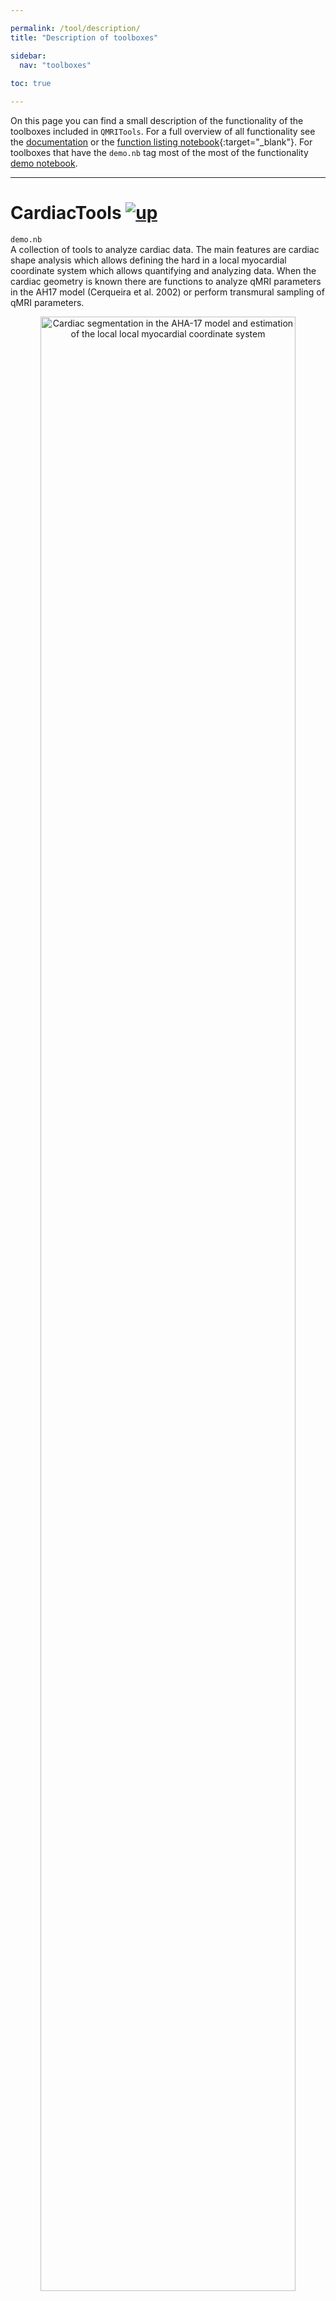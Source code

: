 ```yaml
---

permalink: /tool/description/
title: "Description of toolboxes"

sidebar:
  nav: "toolboxes"
  
toc: true

---
```


<a name="top"></a>
On this page you can find a small description of the functionality
of the toolboxes included in `QMRITools`. For a full overview of all
functionality see the [documentation](../doc) or the [function listing notebook](https://github.com/mfroeling/QMRITools/blob/master/QMRITools/All-Functions.nb){:target="_blank"}.
For toolboxes that have the `demo.nb` tag most of the most of the functionality [demo notebook](../doc/demo/).


--------------------------------------------------------------------------

# CardiacTools [![up](../../assets/images/arrow.png)](../description/#top "Top of page")

`demo.nb`<br>
A collection of tools to analyze cardiac data. The main features are
cardiac shape analysis which allows defining the hard in a local
myocardial coordinate system which allows quantifying and analyzing
data. When the cardiac geometry is known there are functions to analyze
qMRI parameters in the AH17 model (Cerqueira et al. 2002) or perform
transmural sampling of qMRI parameters. 

<p align="center">
<img 
src="../../assets/images/cardiac.png"
title="local myocardial coordinate system" 
alt="Cardiac segmentation in the AHA-17 model and estimation of the local local myocardial coordinate system"  
width="90%"/>
</p>


--------------------------------------------------------------------------

# CoilTools [![up](../../assets/images/arrow.png)](../description/#top "Top of page")

A collection of tools to evaluate and visualize complex multi-coil data. The functions
are specific for analysis of multi-coil magnitude and noise data which
allows quantifying per channel SNR. Furthermore, if complex coil
sensitivity maps are available it allows performing SENSE g-factor maps
simulations. 

<p align="center">
<img 
src="../../assets/images/coilpos.jpg"
title="coil position analysis" 
alt="analysis of coil positions and their sensitivity"  
width="90%"/>
</p>


--------------------------------------------------------------------------

# DenoiseTools [![up](../../assets/images/arrow.png)](../description/#top "Top of page")

`demo.nb`<br>
The toobox provides two algorithms that allow denoising of DWI data. The
first is based on and LMMSE framework (Aja-Fernandez et al. 2008) and
the second is based on a random matrix theory and Principal component
analysis framework (Veraart et al. 2016). Furthermore, it provides an anisotropic filters for denoising the
estimated diffusion tensor which provides more reliable fiber
orientation analysis and fiber tractography (Lee et al. 2006; Damon et al. 2021). 

<p align="center">
<img 
src="../../assets/images/denoise.jpg"
title="noise removal of diffusion data" 
alt="denoising of diffusion data using principal component analysis"  
width="90%"/>
</p>


--------------------------------------------------------------------------

# DixonTools [![up](../../assets/images/arrow.png)](../description/#top "Top of page")

`demo.nb`<br>
An IDEAL based Dixon reconstruction algorithm (Reeder et al. 2005; Yu et
al. 2008). The method provides multi-peak fitting B0 field and T2-
correction. The toolbox also provides a function for unwrapping phase
data in 2D and 3D based on a best path method (Abdul-Rahman et al. 2007;
Herraez et al. 2002). It also contains a function that allows simulating
gradient echo Dixon data. 

<p align="center">
<img 
src="../../assets/images/dixonIm.jpg"
title="Dixon reconstruction output" 
alt="IDEAL based Dixon reconstruction output"  
width="90%"/>
</p>
<p align="center">
<img 
src="../../assets/images/dixon.png"
title="dixon reconstruction simulation" 
alt="IDEAL based Dixon reconstruction: fitted fat fractions as a function of the imposed fat fraction, SNR and B0 field offset"  
width="90%"/>
</p>


--------------------------------------------------------------------------

# ElastixTools [![up](../../assets/images/arrow.png)](../description/#top "Top of page")

`demo.nb`<br>
A wrapper that calls the Elastix registration framework (Klein et al.
2010; Shamonin 2013). The toolbox determines what registration or
transformations need to be performed, exports the related data to a temp
folder and calls an automatically generated command line script that
performs the registration. After registration is completed the data is
again loaded into Mathematica. 

<p align="center">
<img 
src="../../assets/images/registration.png"
title="non rigid registration over time points" 
alt="non rigid registration over time points using Dixon data"  
width="90%"/>
</p>
<p align="center">
<img 
src="../../assets/images/cardreg.gif"
title="cardiac diffusion data registration" 
alt="non rigid registration of mulit slice 2D cardiac diffusion data"  
width="90%"/>
</p>


--------------------------------------------------------------------------

# GeneralTools [![up](../../assets/images/arrow.png)](../description/#top "Top of page")

`demo.nb`<br>
This toolbox provides core functions used in many other functions and
features. The functions comprise amongst others: data cropping,
mathematical and statistical operators that ignore zero values, and data
rescaling, transformation and padding. 


--------------------------------------------------------------------------

# GradientTools [![up](../../assets/images/arrow.png)](../description/#top "Top of page")

`demo.nb`<br>
The main feature is an algorithm that uses static repulsion (Jones,
Horsfield, and Simmons 1999; Froeling et al. 2017) to generate
homogeneously distributed gradient directions for DWI experiments. It
also provides functions to convert bval and bvec files to bmatrix and
vice versa. 

![The graphical user interface of the gradient generation tool.](../../assets/images/gradients-2.png)


--------------------------------------------------------------------------

# ImportTools [![up](../../assets/images/arrow.png)](../description/#top "Top of page")

Allows importing DCM data or DCM header attributes. These functions are
rarely used since the toolbox mostly uses the NIfTY data format and
provides tools to convert DCM to NIfTI via
[dcm2niix](https://github.com/rordenlab/dcm2niix). 
Furthermore the default DCM importing capability of Mathematica has improved over the years.


--------------------------------------------------------------------------

# IVIMTools [![up](../../assets/images/arrow.png)](../description/#top "Top of page")

`demo.nb`<br>
The toolbox includes functions to perform IVIM fitting of DWI data.
There are two main functions: non linear fitting and Bayesian fitting
(Orton et al. 2014). It also contains functions to remove the IVIM bias signal from 
diffusion weighted data using multiple b-values (de Luca et al. 2017). 

<p align="center">
<img src="../../assets/images/ivim fit.jpg"
title="ivim fitting " 
alt="effect of inculding ivim into the DTI fit."  
width="90%"/>
</p>

<p align="center">
<img src="../../assets/images/ivim.png" 
title="ivim plot"
alt="Visualization of IVIM fitting."  
width="90%" />
</p>


--------------------------------------------------------------------------

# JcouplingTools [![up](../../assets/images/arrow.png)](../description/#top "Top of page")

`demo.nb`<br>
A toolbox that allows simulation of NMR spectra using Hamiltonians based
on methods from [FID-A](https://github.com/CIC-methods/FID-A). It allows
simulating large spin systems (Castillo et al. 2011) and was initially implemented 
to investigate fat spectra in TSE acquisitions of muscle (Stokes et al.
2013). However its most prominent application now is to generate basis spectra for
fitting acquired MRS data.

<p align="center">
<img src="../../assets/images/jcoupling.png" 
title="Simulated 31p spectra"
alt="Simulated 31p spectra."  
width="90%" />
</p>


--------------------------------------------------------------------------

# MaskingTools [![up](../../assets/images/arrow.png)](../description/#top "Top of page")

`demo.nb`<br>
Tools for masking and homogenization of data. It provides functions for
smoothing cutting and merging masks and functions for the evaluation of
data within masks. 

<p align="center">
<img src="../../assets/images/segment.gif" 
title="Muscle segmentation"
alt="Visualization of manual segmented muscles."  
width="90%" />
</p>


--------------------------------------------------------------------------

# NiftiTools [![up](../../assets/images/arrow.png)](../description/#top "Top of page")

`demo.nb`<br>
Import and export of the NIfTI file format. Part of the code is based on
previously implemented
[nii-converter](https://github.com/tomdelahaije/nifti-converter). For
converting DICOM data to the NIfTI file format the toolbox uses
[dcm2niix](https://github.com/rordenlab/dcm2niix/releases). It also
provides some specialized NIfTI import functions for specific
experiments which are probably not generalizable. 


--------------------------------------------------------------------------

# PhysiologyTools [![up](../../assets/images/arrow.png)](../description/#top "Top of page")

Functions for importing and analyzing Philips physiology logging and
RespirAct trace files. The functions are rarely used and not well
supported. 


--------------------------------------------------------------------------

# PlottingTools [![up](../../assets/images/arrow.png)](../description/#top "Top of page")

`demo.nb`<br>
A variety of functions for visualization of various data types. The main
functions are ‘PlotData’ and ‘PlotData3D’ which allow viewing 2D, 3D and
4D data. 

<p align="center">
<img src="../../assets/images/PlotData.png" 
title="PlotData window"
alt="Data viewer for 2D, 3D and 4D data."  
width="90%" />
</p>


--------------------------------------------------------------------------

# ReconstructionTools [![up](../../assets/images/arrow.png)](../description/#top "Top of page")

A variety of function for raw MRI data reconstruction. The main goal was to 
create a set of functions that allow for the reconstruction of multi coil 3D CSI 
data and and low SNR 31P imaging data. 


--------------------------------------------------------------------------

# ProcessingTools [![up](../../assets/images/arrow.png)](../description/#top "Top of page")

`demo.nb`<br>
The toolbox comprises a variety of functions that allow data
manipulation and analysis. The main functions allow joining multiple
data sets into one continuous data set (Froeling et al. 2015) or to
split data of two legs into two separate data-sets. Furthermore, it
contains a collection of functions for data evaluation and analysis.

<p align="center">
<img src="../../assets/images/joining.png" 
title="Joining data acquired in multiple stacks"
alt="Joining data acquired in multiple stacks."  
width="90%" />
</p>

<p align="center">
<img src="../../assets/images/split.jpg" 
title="Split data in left and right"
alt="Automatically find the plan where to split data into left and right leg."  
width="90%" />
</p>


--------------------------------------------------------------------------

# RelaxometryTools [![up](../../assets/images/arrow.png)](../description/#top "Top of page")

`demo.nb`<br>
A collection of tools to fit T2, T2\*, T1rho and T1 relaxometry data.
The main function of this toolbox is an extended phase graph (EPG)
(Weigel 2015) method for multi-compartment T2 fitting of multi-echo spin
echo data (Marty et al. 2016). Therefore it provides functions to
simulate and evaluate EPG (Keene et al. 2020). 

<p align="center">
<img src="../../assets/images/epg.jpg" 
title="EPG simulation with slice profile"
alt="Simulated EPG signal over the slice profile for combined water and fat signals."  
width="90%" />
</p>

<p align="center">
<img src="../../assets/images/epg-t2.png" 
title="EPG fitting simulation"
alt="Demonstration of EPG based T2 fitting: the fitted water T2 relaxation as a function of B1, SNR and fat fraction."  
width="90%" />
</p>


--------------------------------------------------------------------------

# SimulationTools [![up](../../assets/images/arrow.png)](../description/#top "Top of page")

`demo.nb`<br>
The main purpose of this toolbox is to simulate DTI based DWI data and
contains some functions to easily perform analysis of the fit results of
the simulated signals (Froeling et al. 2013). 


--------------------------------------------------------------------------

# SpectroTools [![up](../../assets/images/arrow.png)](../description/#top "Top of page")

`demo.nb`<br>
The main purpose of this toolbox is to process and visualize spectra data
and allows to fit spectra using simulated basis spectra. Dynamic spectra and 
chemical shift data can be denoised using PCA based de-noising (Froeling et al. 2020). 

<p align="center">
<img src="../../assets/images/spectra_fit.gif" 
title="31P spectra fitting"
alt="Comparison of fitted and measured 31P spectra of muscle."  
width="90%" />
</p>

<p align="center">
<img src="../../assets/images/spectra_fit.jpg" 
title="fit results"
alt="Resulting basis spectra of a fit of 31P spectra of muscle."  
width="90%" />
</p>


--------------------------------------------------------------------------

# TensorTools [![up](../../assets/images/arrow.png)](../description/#top "Top of page")

`demo.nb`<br>
The original toolbox where the project started. The main functions in
this toolbox are to fit and evaluate the diffusion tensor model. Various
fitting methods are implemented (e.g. LLS, NLS, WLLS, and iWLLS). The
default method is an iterative weighted linear least squares approach
(Veraart et al. 2013). The tensor fitting also includes outlier
detections using REKINDLE (Tax et al. 2015) and data preparation
includes drift correction (Vos et al. 2017). 

<p align="center">
<img src="../../assets/images/tensor.png" 
title="Fitted tensor"
alt="Fitted tensor from DTI data of calf muscle."  
width="90%" />
</p>

<p align="center">
<img src="../../assets/images/dti.png" 
title="Tensor simulation"
alt="MD and FA as a function of SNR and fat fraction. Results are from simulated data using an iWLLS algorithm with outlier rejection."  
width="90%" />
</p>


--------------------------------------------------------------------------

# TractographyTools [![up](../../assets/images/arrow.png)](../description/#top "Top of page")
`demo.nb`<br>
This toolbox provides functions to perform fiber tractography and fiber analysis.
The toolbox is still under development and currently only the tractography algorithm is implemented in 
the release.

<p align="center">
<img src="../../assets/images/fiber.jpg" 
title="Soleus fiber tractography"
alt="Fiber tractgraphy of the soleus muscle color coded for fiber direction."
width="90%" />
</p>

--------------------------------------------------------------------------

# TaggingTools [![up](../../assets/images/arrow.png)](../description/#top "Top of page")

Currently under development


--------------------------------------------------------------------------

# VisteTools [![up](../../assets/images/arrow.png)](../description/#top "Top of page")

Import and export functions for tensor data which can be used in the
[vIST/e](https://sourceforge.net/projects/viste/){:target="_blank"} tractography tool. 


--------------------------------------------------------------------------

# References [![up](../../assets/images/arrow.png)](../description/#top "Top of page")

- Abdul-Rahman, Hussein S., Munther A. Gdeisat, David R. Burton, Michael
J. Lalor, Francis Lilley, and Christopher J. Moore. 2007. “Fast and
robust three-dimensional best path phase unwrapping algorithm.” *Applied
Optics* 46 (26): 6623. [link](https://doi.org/10.1364/AO.46.006623).

- Aja-Fernandez, Santiago, Marc Niethammer, Marek Kubicki, Martha E.
Shenton, and Carl Fredrik Westin. 2008. “Restoration of DWI data using a
rician LMMSE estimator.” *IEEE Transactions on Medical Imaging* 27 (10):
1389–1403. [link](https://doi.org/10.1109/TMI.2008.920609).

- Castillo, Andrés M., Luc Patiny, and Julien Wist. 2011. “Fast and
accurate algorithm for the simulation of NMR spectra of large spin
systems.” *Journal of Magnetic Resonance* 209 (2). Academic Press:
123–30. [link](https://doi.org/10.1016/j.jmr.2010.12.008).

- Cerqueira, Manuel D., Neil J. Weissman, Vasken Dilsizian, Alice K.
Jacobs, Sanjiv Kaul, Warren K. Laskey, Dudley J. Pennell, John A.
Rumberger, Thomas Ryan, and Mario S. Verani. 2002. “Standardized
myocardial sementation and nomenclature for tomographic imaging of the
heart: A Statement for Healthcare Professionals from the Cardiac Imaging
Committee of the Council on Clinical Cardiology of the American Heart
Association.” *Circulation* 105 (4). Lippincott Williams & Wilkins:
539–42. [link](https://doi.org/10.1161/hc0402.102975).

- Froeling, Martijn, Aart J. Nederveen, Dennis F. R. Heijtel, Arno
Lataster, Clemens Bos, Klaas Nicolay, Mario Maas, Maarten R. Drost, and
Gustav J. Strijkers. 2012. “Diffusion-tensor MRI reveals the complex
muscle architecture of the human forearm.” *Journal of Magnetic
Resonance Imaging* 36 (1). Wiley Subscription Services, Inc., A Wiley
Company: 237–48. [link](https://doi.org/10.1002/jmri.23608).

- Froeling, Martijn, Aart J. Nederveen, Klaas Nicolay, and Gustav J.
Strijkers. 2013. “DTI of human skeletal muscle: The effects of diffusion
encoding parameters, signal-to-noise ratio and T2 on tensor indices and
fiber tracts.” *NMR in Biomedicine* 26 (11): 1339–52. 
[link](https://doi.org/10.1002/nbm.2959).

- Froeling, Martijn, Jos Oudeman, G. J. Gustav J. Strijkers, Mario Maas,
M. R. Maarten R. Drost, Klaas Nicolay, and Aart J. A. J. Nederveen. 2015. 
“Muscle Changes Detected with Diffusion-Tensor Imaging after
Long-Distance Running.” *Radiology* 274 (2): 548–62. 
[link](https://doi.org/10.1148/radiol.14140702).

- Froeling, Martijn, Chantal M. W. Tax, Sjoerd B. Vos, Peter R. Luijten,
and Alexander Leemans. 2017. “MASSIVE brain dataset: Multiple
acquisitions for standardization of structural imaging validation and
evaluation.” *Magnetic Resonance in Medicine* 77 (5). 
Milan: 1797–1809. [link](https://doi.org/10.1002/mrm.26259).

- Froeling, M., Prompers, J. J., Klomp, D. W. J., & van der Velden, T. A. 2021. 
"PCA denoising and Wiener deconvolution of 31P 3D CSI data to enhance effective 
SNR and improve point spread function." *Magnetic Resonance in Medicine* 85 (6) , 
[link](https://doi.org/10.1002/mrm.28654)

- Herraez, Miguel Arevallilo, David R. Burton, Michael J. Lalor, and
Munther A. Gdeisat. 2002. “Fast two-dimensional phase-unwrapping
algorithm based on sorting by reliability following a noncontinuous
path.” *Applied Optics* 41 (35): 7437. [link](https://doi.org/10.1364/AO.41.007437).

- Jones, D. K., M. A. Horsfield, and A. Simmons. 1999. “Optimal strategies
for measuring diffusion in anisotropic systems by magnetic resonance
imaging.” *Magnetic Resonance in Medicine* 42 (3). [link](https://doi.org/10.1002/(SICI)1522-2594).

- Klein, Stefan, Marius Staring, Keelin Murphy, Max A. Viergever, and
Josien P. W. Pluim. 2010. “Elastix: A toolbox for intensity-based
medical image registration.” *IEEE Transactions on Medical Imaging* 29
(1): 196–205. [link](https://doi.org/10.1109/TMI.2009.2035616).

- Lee, Jee Eun, M. K. Chung, and A. L. Alexander. 2006. “Evaluation of
Anisotropic Filters for Diffusion Tensor Imaging.” In *IEEE International 
Symposium on Biomedical Imaging*, 77–80. IEEE. [link](https://doi.org/10.1109/ISBI.2006.1624856).

- Damon, B. M., Ding, Z., Hooijmans, M. T., Anderson, A. W., Zhou, X., 
Coolbaugh, C. L., George, M. K., & Landman, B. A. (2021). "A MATLAB toolbox for muscle 
diffusion-tensor MRI tractography." *Journal of Biomechanics*, 124, 110540. [link](https://doi.org/10.1016/j.jbiomech.2021.110540)

- Marty, Benjamin, Pierre Yves Baudin, Harmen Reyngoudt, Noura Azzabou,
Ericky C. A. Araujo, Pierre G. Carlier, and Paulo L. de Sousa. 2016.
“Simultaneous muscle water T2and fat fraction mapping using transverse
relaxometry with stimulated echo compensation.” *NMR in Biomedicine* 29
(4): 431–43. [link](https://doi.org/10.1002/nbm.3459).

- Orton, Matthew R., David J. Collins, Dow-Mu Koh, and Martin O. Leach. 2014. 
“Improved intravoxel incoherent motion analysis of diffusion
weighted imaging by data driven Bayesian modeling.” *Magnetic Resonance
in Medicine* 71 (1): 411–20. [link](https://doi.org/10.1002/mrm.24649).

- De Luca, A., Bertoldo, A., & Froeling, M. (2017). "Effects of perfusion on DTI and DKI 
estimates in the skeletal muscle. *Magnetic Resonance in Medicine*, 78(1), 233–246. [link](https://doi.org/10.1002/mrm.26373)

- Reeder, Scott B., Angel R. Pineda, Zhifei Wen, Ann Shimakawa, Huanzhou
Yu, Jean H. Brittain, Garry E. Gold, Christopher H. Beaulieu, and
Norbert T. Pelc. 2005. “Iterative decomposition of water and fat with
echo asymmetry and least-squares estimation (IDEAL): Application with
fast spin-echo imaging.” *Magnetic Resonance in Medicine* 54 (3):
636–44. [link](https://doi.org/10.1002/mrm.20624).

- Shamonin, Denis. 2013. “Fast parallel image registration on CPU and GPU
for diagnostic classification of Alzheimer’s disease.” *Frontiers in
Neuroinformatics* 7 (January): 50. [link](https://doi.org/10.3389/fninf.2013.00050).

- Stokes, Ashley M., Yesu Feng, Tanya Mitropoulos, and Warren S. Warren. 2013. 
“Enhanced refocusing of fat signals using optimized multipulse
echo sequences.” *Magnetic Resonance in Medicine* 69 (4).
Wiley-Blackwell: 1044–55. [link](https://doi.org/10.1002/mrm.24340).

- Tax, Chantal M.W., Willem M. Otte, Max A. Viergever, Rick M. Dijkhuizen,
and Alexander Leemans. 2015. “REKINDLE: Robust Extraction of Kurtosis
INDices with Linear Estimation.” *Magnetic Resonance in Medicine* 73
(2): 794–808. [link](https://doi.org/10.1002/mrm.25165).

- Veraart, Jelle, Els Fieremans, and Dmitry S. Novikov. 2016. “Diffusion
MRI noise mapping using random matrix theory.” *Magnetic Resonance in
Medicine* 76 (5): 1582–93. [link](https://doi.org/10.1002/mrm.26059).

- Veraart, Jelle, Dmitry S. Novikov, Daan Christiaens, Benjamin Ades-aron,
Jan Sijbers, and Els Fieremans. 2016. “Denoising of diffusion MRI using
random matrix theory.” *NeuroImage* 142 (November). Elsevier Inc.:
394–406. [link](https://doi.org/10.1016/j.neuroimage.2016.08.016).

- Veraart, Jelle, Jan Sijbers, Stefan Sunaert, Alexander Leemans, and Ben
Jeurissen. 2013. “Weighted linear least squares estimation of diffusion
MRI parameters: Strengths, limitations, and pitfalls.” *NeuroImage* 81
(November). Elsevier Inc.: 335–46. [link](https://doi.org/10.1016/j.neuroimage.2013.05.028).

- Vos, Sjoerd B., Chantal M. W. Tax, Peter R. Luijten, Sebastien Ourselin,
Alexander Leemans, and Martijn Froeling. 2017. “The importance of
correcting for signal drift in diffusion MRI.” *Magnetic Resonance in
Medicine* 77 (1): 285–99. [link](https://doi.org/10.1002/mrm.26124).

- Weigel, Matthias. 2015. “Extended phase graphs: Dephasing, RF pulses,
and echoes - pure and simple.” *Journal of Magnetic Resonance Imaging*
41 (2). Wiley-Blackwell: 266–95. [link](https://doi.org/10.1002/jmri.24619).

- Keene, K. R., Beenakker, J. W. M., Hooijmans, M. T., Naarding, K. J., Niks, E. H., Otto, L. A. M., 
van der Pol, W. L., Tannemaat, M. R., Kan, H. E., and Froeling, M. "T2 relaxation-time mapping in healthy and diseased skeletal muscle using extended phase graph algorithms." *Magnetic Resonance in Medicine*, 84(5), 2656–2670. [link](https://doi.org/10.1002/mrm.28290)

- Keene, K. R., Beenakker, J. W. M., Hooijmans, M. T., Naarding, K. J., Niks, E. H., Otto, L. A. M., 
van der Pol, W. L., Tannemaat, M. R., Kan, H. E., and Froeling, M. "T2 relaxation-time mapping in healthy and diseased skeletal muscle using extended phase graph algorithms." *Magnetic Resonance in Medicine*, mrm.28290. [link](https://doi.org/10.1002/mrm.28290)

- Yu, Huanzhou, Ann Shimakawa, Charles A. McKenzie, Ethan Brodsky, Jean H.
Brittain, and Scott B. Reeder. 2008. “Multiecho water-fat separation and
simultaneous R\*2 estimation with multifrequency fat spectrum modeling.”
*Magnetic Resonance in Medicine* 60 (5): 1122–34. [link](https://doi.org/10.1002/mrm.21737).
